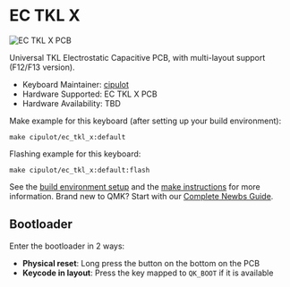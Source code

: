 # EC TKL X

![EC TKL X PCB](https://i.imgur.com/jQTHGzBh.png)

Universal TKL Electrostatic Capacitive PCB, with multi-layout support (F12/F13 version).

* Keyboard Maintainer: [cipulot](https://github.com/cipulot)
* Hardware Supported: EC TKL X PCB
* Hardware Availability: TBD

Make example for this keyboard (after setting up your build environment):

    make cipulot/ec_tkl_x:default

Flashing example for this keyboard:

    make cipulot/ec_tkl_x:default:flash

See the [build environment setup](https://docs.qmk.fm/#/getting_started_build_tools) and the [make instructions](https://docs.qmk.fm/#/getting_started_make_guide) for more information. Brand new to QMK? Start with our [Complete Newbs Guide](https://docs.qmk.fm/#/newbs).

## Bootloader

Enter the bootloader in 2 ways:

* **Physical reset**: Long press the button on the bottom on the PCB
* **Keycode in layout**: Press the key mapped to `QK_BOOT` if it is available
